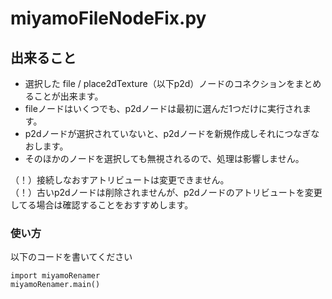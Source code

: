 # miyamoFileNodeFix.py  

## 出来ること  
* 選択した file / place2dTexture（以下p2d）ノードのコネクションをまとめることが出来ます。  
* fileノードはいくつでも、p2dノードは最初に選んだ1つだけに実行されます。  
* p2dノードが選択されていないと、p2dノードを新規作成しそれにつなぎなおします。  
* そのほかのノードを選択しても無視されるので、処理は影響しません。  

（！）接続しなおすアトリビュートは変更できません。  
（！）古いp2dノードは削除されませんが、p2dノードのアトリビュートを変更してる場合は確認することをおすすめします。  

### 使い方  
以下のコードを書いてください  

    import miyamoRenamer  
    miyamoRenamer.main()  
